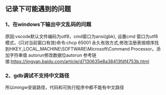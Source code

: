 ## 记录下可能遇到的问题

### 1、在windows下输出中文乱码的问题
原因:vscode默认文件编码为utf8，cmd窗口为ansi(gbk),
设置cmd 窗口为utf8 模式，(只对当前窗口有效)命令:chcp 65001
永久有效方式,修改注册表按顺序找到HKEY_LOCAL_MACHINE\SOFTWARE\Microsoft\Command Processor。添加字符串值 autorun修改数据位autorun
参考链接:https://jingyan.baidu.com/article/d7130635e8a38413fdf4753b.html  
### 2、gdb调试不支持中文路径
 所以mingw安装路径，代码和可执行程序中都不能有中文路径